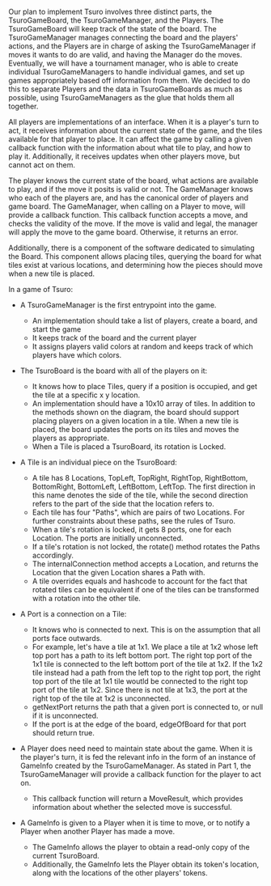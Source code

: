 Our plan to implement Tsuro involves three distinct parts, the TsuroGameBoard,
the TsuroGameManager, and the Players. The TsuroGameBoard will keep track of the
state of the board. The TsuroGameManager manages connecting the board and the
players' actions, and the Players are in charge of asking the TsuroGameManager
if moves it wants to do are valid, and having the Manager do the moves. Eventually,
we will have a tournament manager, who is able to create individual TsuroGameManagers
to handle individual games, and set up games appropriately based off information from
them. We decided to do this to separate Players and the data in TsuroGameBoards as
much as possible, using TsuroGameManagers as the glue that holds them all together.

All players are implementations of an interface. When it is a player's turn to act, it receives information
about the current state of the game, and the tiles available for that player to place.
It can affect the game by calling a given callback function with the information about
what tile to play, and how to play it.
Additionally, it receives updates when other players move, but cannot act on them.

The player knows the current state of the board, what actions are available to play, and if the move it posits
is valid or not. The GameManager knows who each of the players are, and has the canonical order of players and
game board. The GameManager, when calling on a Player to move, will provide a callback function. This callback
function accepts a move, and checks the validity of the move. If the move is valid and legal, the manager will
apply the move to the game board. Otherwise, it returns an error.

Additionally, there is a component of the software dedicated to simulating the Board. This component
allows placing tiles, querying the board for what tiles exist at various locations, and determining how
the pieces should move when a new tile is placed.

In a game of Tsuro:

- A TsuroGameManager is the first entrypoint into the game.
    - An implementation should take a list of players, create a board, and start the game
    - It keeps track of the board and the current player
    - It assigns players valid colors at random and keeps track of which players have which colors.

- The TsuroBoard is the board with all of the players on it:
    - It knows how to place Tiles, query if a position is occupied,
      and get the tile at a specific x y location.
    - An implementation should have a 10x10 array of tiles. In addition to the methods shown on the diagram,
      the board should support placing players on a given location in a tile. When a new tile is placed,
      the board updates the ports on its tiles and moves the players as appropriate.
    - When a Tile is placed a TsuroBoard, its rotation is Locked.

- A Tile is an individual piece on the TsuroBoard:
    - A tile has 8 Locations, TopLeft, TopRight, RightTop, RightBottom, BottomRight,
BottomLeft, LeftBottom, LeftTop. The first direction in this name denotes the side of the tile,
while the second direction refers to the part of the side that the
location refers to.
    - Each tile has four "Paths", which are pairs of two Locations. 
For further constraints about these paths, see the rules of Tsuro.
    - When a tile's rotation is locked, it gets 8 ports, one for each Location. The ports are initially unconnected.
    - If a tile's rotation is not locked, the rotate() method rotates the Paths accordingly.
    - The internalConnection method accepts a Location, and returns the Location that the given Location
shares a Path with.
    - A tile overrides equals and hashcode to account for the fact that rotated tiles can be equivalent if
      one of the tiles can be transformed with a rotation into the other tile.

- A Port is a connection on a Tile:
    - It knows who is connected to next. This is on the assumption that
      all ports face outwards.
    - For example, let's have a tile at 1x1. We place a tile at 1x2 whose left top port has a path to its left bottom port.
The right top port of the 1x1 tile is connected to the left bottom port of the tile at 1x2.
If the 1x2 tile instead had a path from the left top to the right top port, the right top port of the tile at 1x1
tile woutld be connected to the right top port of the tile at 1x2. Since there is not tile at 1x3, the port at the right
top of the tile at 1x2 is unconnected.
    - getNextPort returns the path that a given port is connected to, or null if it is unconnected.
    - If the port is at the edge of the board, edgeOfBoard for that port should return true.

- A Player does need need to maintain state about the game. When it is the player's turn, it is fed the relevant info
in the form of an instance of GameInfo created by the TsuroGameManager. As stated in Part 1, the TsuroGameManager
will provide a callback function for the player to act on.
   - This callback function will return a MoveResult, which provides information about whether the selected move
     is successful.

- A GameInfo is given to a Player when it is time to move, or to notify a Player when another Player has made a move.
   - The GameInfo allows the player to obtain a read-only copy of the current TsuroBoard.
   - Additionally, the GameInfo lets the Player obtain its token's location, along with the locations of the
other players' tokens.
